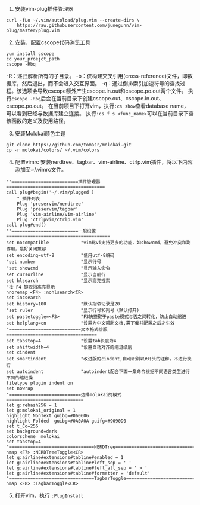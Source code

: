 1. 安装vim-plug插件管理器
``` shell
curl -fLo ~/.vim/autoload/plug.vim --create-dirs \
    https://raw.githubusercontent.com/junegunn/vim-plug/master/plug.vim
```

2. 安装、配置cscope代码浏览工具
```
yum install cscope
cd your_proejct_path
cscope -Rbq
```
-R：递归解析所有的子目录。
-b：仅构建交叉引用(cross-reference)文件，即数据库，然后退出，而不会进入交互界面。
-q：通过倒排索引加速符号的查找过程。该选项会导致cscope额外产生cscope.in.out和cscope.po.out两个文件。
执行`cscope -Rbq`后会在当前目录下创建cscope.out、cscope.in.out、cscope.po.out。
在当前项目下打开vim，执行`:cs show`查看database name，可以看到已经与数据库建立连接。
执行`:cs f s <func_name>`可以在当前目录下查该函数的定义及使用路径。

3. 安装Molokai颜色主题
```
git clone https://github.com/tomasr/molokai.git
cp -r molokai/colors/ ~/.vim/colors
```

4. 配置vimrc
安装nerdtree、tagbar、vim-airline、ctrlp.vim插件，将以下内容添加至~/.vimrc文件。
``` vim
""=========================插件管理器=====================================
call plug#begin('~/.vim/plugged')
	" 插件列表
	Plug 'preservim/nerdtree'
	Plug 'preservim/tagbar'
	Plug 'vim-airline/vim-airline'
 	Plug 'ctrlpvim/ctrlp.vim'
call plug#end()
""=========================一般设置======================================= 
set nocompatible          	"vim比vi支持更多的功能，如showcmd，避免冲突和副作用，最好关闭兼容 
set encoding=utf-8	  		"使用utf-8编码 
"set number                	"显示行号 
"set showcmd               	"显示输入命令 
set cursorline            	"显示当前行 
set hlsearch              	"显示高亮搜索 
"按 F4 键取消高亮显示
nnoremap <F4> :nohlsearch<CR>	
set incsearch 
set history=100           	"默认指令记录是20 
"set ruler                 	"显示行号和列号（默认打开) 
set pastetoggle=<F3>      	"F3快捷键于paste模式与否之间转化，防止自动缩进 
set helplang=cn           	"设置为中文帮助文档,需下载并配置之后才生效
"===========================文本格式排版==================================
set tabstop=4              	"设置tab长度为4 
set shiftwidth=4           	"设置自动对齐的缩进级别 
set cindent
set smartindent            	"改进版的cindent,自动识别以#开头的注释，不进行换行 
set autoindent              "autoindent配合下面一条命令根据不同语言类型进行不同的缩进操
filetype plugin indent on 
set nowrap
"===========================选择molokai的模式=============================
let g:rehash256 = 1 
let g:molokai_original = 1 
highlight NonText guibg=#060606 
highlight Folded  guibg=#0A0A0A guifg=#9090D0 
set t_Co=256 
set background=dark 
colorscheme  molokai 
set tabstop=4
"================================NERDTree===================================
nmap <F7> :NERDTreeToggle<CR>
let g:airline#extensions#tabline#enabled = 1
let g:airline#extensions#tabline#left_sep = ' '
let g:airline#extensions#tabline#left_alt_sep = ' > '
let g:airline#extensions#tabline#formatter = 'default'
"================================TagbarToggle===============================
nmap <F8> :TagbarToggle<CR>
```

5. 打开vim，执行 `:PlugInstall`
